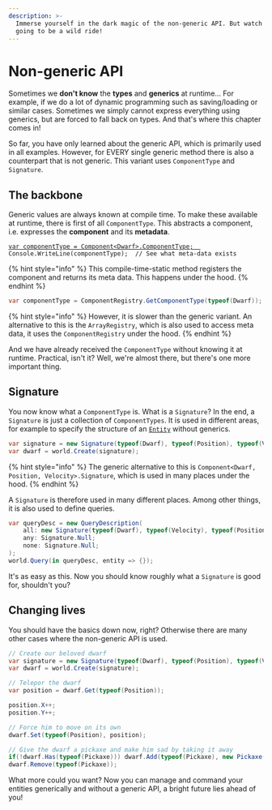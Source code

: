 ```yaml
---
description: >-
  Immerse yourself in the dark magic of the non-generic API. But watch out, it's
  going to be a wild ride!
---
```


# Non-generic API

Sometimes we **don't know** the **types** and **generics** at runtime... For example, if we do a lot of dynamic programming such as saving/loading or similar cases. Sometimes we simply cannot express everything using generics, but are forced to fall back on types. And that's where this chapter comes in!

So far, you have only learned about the generic API, which is primarily used in all examples. However, for EVERY single generic method there is also a counterpart that is not generic. This variant uses `ComponentType` and `Signature`.

## The backbone

Generic values are always known at compile time. To make these available at runtime, there is first of all `ComponentType`. This abstracts a component, i.e. expresses the **component** and its **metadata**.

<pre class="language-csharp"><code class="lang-csharp"><a data-footnote-ref href="#user-content-fn-1">var componentType = Component&#x3C;Dwarf>.ComponentType;  </a>   
Console.WriteLine(componentType);  // See what meta-data exists
</code></pre>

{% hint style="info" %}
This compile-time-static method registers the component and returns its meta data. This happens under the hood.
{% endhint %}

```csharp
var componentType = ComponentRegistry.GetComponentType(typeof(Dwarf));
```

{% hint style="info" %}
However, it is slower than the generic variant. An alternative to this is the `ArrayRegistry`, which is also used to access meta data, it uses the `ComponentRegistry` under the hood.
{% endhint %}

And we have already received the `ComponentType` without knowing it at runtime. Practical, isn't it? Well, we're almost there, but there's one more important thing.

## Signature

You now know what a `ComponentType` is. What is a `Signature`? In the end, a `Signature` is just a collection of `ComponentTypes`. It is used in different areas, for example to specify the structure of an [`Entity`](../entity.md) without generics.

```csharp
var signature = new Signature(typeof(Dwarf), typeof(Position), typeof(Velocity));
var dwarf = world.Create(signature);
```

{% hint style="info" %}
The generic alternative to this is `Component<Dwarf, Position, Velocity>.Signature`, which is used in many places under the hood.
{% endhint %}

A `Signature` is therefore used in many different places. Among other things, it is also used to define queries.

```csharp
var queryDesc = new QueryDescription(
    all: new Signature(typeof(Dwarf), typeof(Velocity), typeof(Position));
    any: Signature.Null;
    none: Signature.Null;
);
world.Query(in queryDesc, entity => {});
```

It's as easy as this. Now you should know roughly what a `Signature` is good for, shouldn't you?

## Changing lives

You should have the basics down now, right? Otherwise there are many other cases where the non-generic API is used.

```csharp
// Create our beloved dwarf
var signature = new Signature(typeof(Dwarf), typeof(Position), typeof(Velocity));
var dwarf = world.Create(signature);

// Telepor the dwarf
var position = dwarf.Get(typeof(Position));

position.X++;
position.Y++;

// Force him to move on its own
dwarf.Set(typeof(Position), position);

// Give the dwarf a pickaxe and make him sad by taking it away
if(!dwarf.Has(typeof(Pickaxe))) dwarf.Add(typeof(Pickaxe), new Pickaxe());
dwarf.Remove(typeof(Pickaxe));
```

What more could you want? Now you can manage and command your entities generically and without a generic API, a bright future lies ahead of you!&#x20;

[^1]: It is also possible to obtain the `ComponentType` from several `Types` at the same time: `Component<Dwarf, Pickaxe>.ComponentType;`
